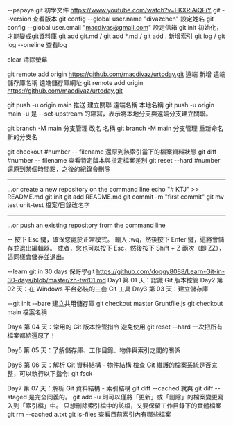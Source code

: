 --papaya git 初學文件
https://www.youtube.com/watch?v=FKXRiAiQFiY
git --version 查看版本
git config --global user.name "divazchen" 設定姓名
git config --global user.email "macdivas@gmail.com" 設定信箱
git init 初始化，才能變成git資料庫
git add git.md / git add *.md / git add . 新增索引
git log / git log --oneline 查看log

clear 清除螢幕

git remote add origin https://github.com/macdivaz/urtoday.git 遠端 新增 遠端儲存庫名稱 遠端儲存庫網址
git remote add origin https://github.com/macdivaz/urtoday.git

git push -u origin main 推送 建立關聯 遠端名稱 本地名稱
git push -u origin main
-u 是 --set-upstream 的縮寫，表示將本地分支與遠端分支建立關聯。​

git branch -M main 分支管理 改名 名稱
git branch -M main 分支管理 重新命名 新的分支名

git checkout #number -- filename 還原到該索引當下的檔案資料狀態
git diff #number -- filename  查看特定版本與指定檔案差別
git reset --hard #number 還原到某個時間點，之後的紀錄會刪除

---
…or create a new repository on the command line
echo "# KTJ" >> README.md
git init
git add README.md
git commit -m "first commit"
git mv test unit-test 檔案/目錄改名字

---
…or push an existing repository from the command line

--
按下 Esc 鍵，確保您處於正常模式。
輸入 :wq，然後按下 Enter 鍵，這將會儲存並退出編輯器。
或者，您也可以按下 Esc，然後按下 Shift + Z 兩次（即 ZZ），這同樣會儲存並退出。

--learn git in 30 days 保哥學git
https://github.com/doggy8088/Learn-Git-in-30-days/blob/master/zh-tw/01.md
Day1 第 01 天：認識 Git 版本控管
Day2 第 02 天：在 Windows 平台必裝的三套 Git 工具
Day3 第 03 天：建立儲存庫

--git init --bare 建立共用儲存庫
git checkout master Gruntfile.js
git checkout main 檔案名稱

Day4 第 04 天：常用的 Git 版本控管指令
避免使用 git reset --hard 一次把所有檔案都給還原了！

Day5 第 05 天：了解儲存庫、工作目錄、物件與索引之間的關係

Day6 第 06 天：解析 Git 資料結構 - 物件結構
檢查 Git 維護的檔案系統是否完整，可以執行以下指令: git fsck

Day7 第 07 天：解析 Git 資料結構 - 索引結構
git diff --cached 就與 git diff --staged 是完全同義的。
git add -u 則可以僅將「更新」或「刪除」的檔案變更寫入到「索引檔」中。
只想刪除索引檔中的該檔，又要保留工作目錄下的實體檔案 
git rm --cached a.txt
git ls-files 查看目前索引內有哪些檔案